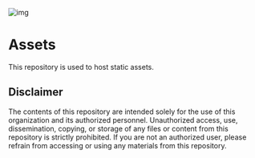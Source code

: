 
![img](https://managed-care-network.github.io/assets/media/logo/logo.png)

# Assets
This repository is used to host static assets. 

## Disclaimer
The contents of this repository are intended solely for the use of this organization and its authorized personnel. 
Unauthorized access, use, dissemination, copying, or storage of any files or content from this repository is strictly prohibited. 
If you are not an authorized user, please refrain from accessing or using any materials from this repository.
